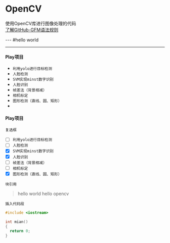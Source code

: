 # OpenCV
使用OpenCV库进行图像处理的代码<br>
[了解GitHub-GFM语法规则](https://github.com/guodongxiaren/README "了解GitHub-GFM语法规则")<br>

--- #hello world
***


#### Play项目
* `利用yolo进行目标检测`
* `人脸检测`
* `SVM实现minst数字识别`
* `人脸识别`
* `帧差法（背景相减）`
* `相机标定`
* `图形检测（直线、圆、矩形）`
* 

#### Play项目
`复选框`
- [ ] `利用yolo进行目标检测`
- [ ] `人脸检测`
- [x] `SVM实现minst数字识别`
- [x] `人脸识别`
- [ ] `帧差法（背景相减）`
- [ ] `相机标定`
- [x] `图形检测（直线、圆、矩形）`

`块引用`
> hello world
> hello opencv

`插入代码段`
```cpp
#include <iostream>

int mian()
{
  return 0;
}
```

